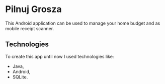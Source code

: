# Pilnuj Grosza

This Android application can be used to manage your home budget and as mobile receipt scanner. 

## Technologies

To create this app until now I used technologies like:

- Java,
- Android,
- SQLite.
